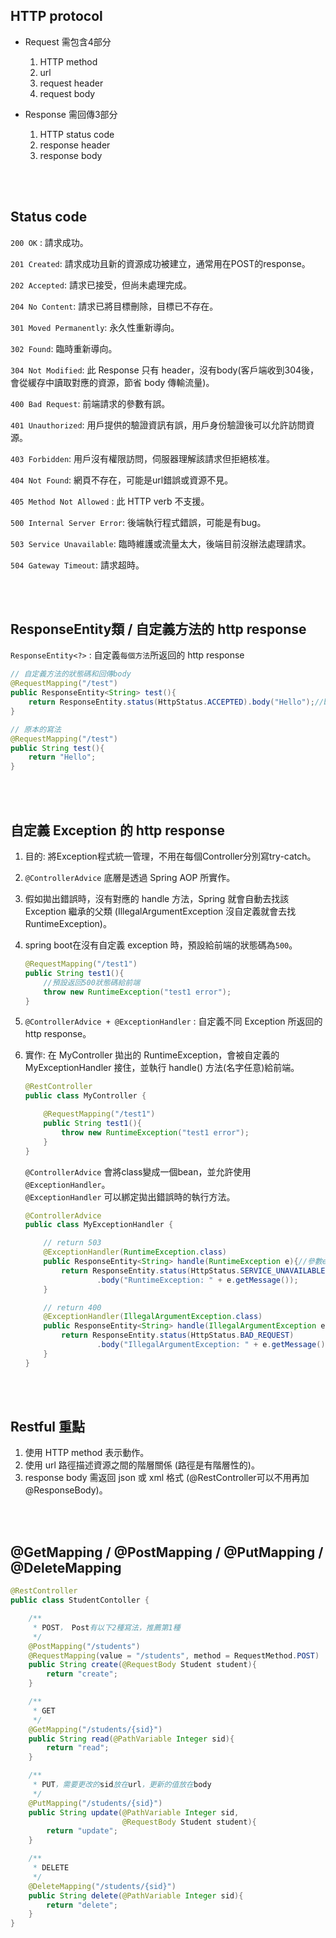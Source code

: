 ## HTTP protocol
* Request 需包含4部分
    
    1. HTTP method
    2. url
    3. request header
    4. request body

* Response 需回傳3部分

    1. HTTP status code
    2. response header
    3. response body

<br/>

<br/>

## Status code
`200 OK` : 請求成功。

`201 Created`: 請求成功且新的資源成功被建立，通常用在POST的response。  

`202 Accepted`: 請求已接受，但尚未處理完成。

`204 No Content`: 請求已將目標刪除，目標已不存在。

`301 Moved Permanently`: 永久性重新導向。  

`302 Found`: 臨時重新導向。

`304 Not Modified`: 此 Response 只有 header，沒有body(客戶端收到304後，會從緩存中讀取對應的資源，節省 body 傳輸流量)。

`400 Bad Request`: 前端請求的參數有誤。

`401 Unauthorized`: 用戶提供的驗證資訊有誤，用戶身份驗證後可以允許訪問資源。

`403 Forbidden`: 用戶沒有權限訪問，伺服器理解該請求但拒絕核准。

`404 Not Found`: 網頁不存在，可能是url錯誤或資源不見。

`405 Method Not Allowed` : 此 HTTP verb 不支援。

`500 Internal Server Error`: 後端執行程式錯誤，可能是有bug。

`503 Service Unavailable`: 臨時維護或流量太大，後端目前沒辦法處理請求。

`504 Gateway Timeout`: 請求超時。


<br/>

<br/>

## ResponseEntity類 / 自定義方法的 http response
`ResponseEntity<?>` : 自定義`每個方法`所返回的 http response
```java
// 自定義方法的狀態碼和回傳body
@RequestMapping("/test")
public ResponseEntity<String> test(){
    return ResponseEntity.status(HttpStatus.ACCEPTED).body("Hello");//body內的類型，必須為ResponseEntity泛型的類型
}
```
```java
// 原本的寫法
@RequestMapping("/test")
public String test(){
    return "Hello";
}
```

<br/>

<br/>

## 自定義 Exception 的 http response
1. 目的: 將Exception程式統一管理，不用在每個Controller分別寫try-catch。
2. `@ControllerAdvice` 底層是透過 Spring AOP 所實作。
3. 假如拋出錯誤時，沒有對應的 handle 方法，Spring 就會自動去找該 Exception 繼承的父類 (IllegalArgumentException 沒自定義就會去找 RuntimeException)。


4. spring boot在沒有自定義 exception 時，預設給前端的狀態碼為`500`。

    ```java
    @RequestMapping("/test1")
    public String test1(){
        //預設返回500狀態碼給前端
        throw new RuntimeException("test1 error");
    }
    ```


5. `@ControllerAdvice + @ExceptionHandler` : 自定義不同 Exception 所返回的 http response。


6. 實作: 在 MyController 拋出的 RuntimeException，會被自定義的 MyExceptionHandler 接住，並執行 handle() 方法(名字任意)給前端。

    ```java
    @RestController
    public class MyController {

        @RequestMapping("/test1")
        public String test1(){
            throw new RuntimeException("test1 error");
        }
    }
    ```

    `@ControllerAdvice` 會將class變成一個bean，並允許使用`@ExceptionHandler`。  
    `@ExceptionHandler` 可以綁定拋出錯誤時的執行方法。
    
    ```java
    @ControllerAdvice
    public class MyExceptionHandler {

        // return 503
        @ExceptionHandler(RuntimeException.class)
        public ResponseEntity<String> handle(RuntimeException e){//參數e的類型必須和@ExceptionHandler()裡面的參數類型相同
            return ResponseEntity.status(HttpStatus.SERVICE_UNAVAILABLE)
                    .body("RuntimeException: " + e.getMessage());
        }

        // return 400
        @ExceptionHandler(IllegalArgumentException.class)
        public ResponseEntity<String> handle(IllegalArgumentException e){
            return ResponseEntity.status(HttpStatus.BAD_REQUEST)
                    .body("IllegalArgumentException: " + e.getMessage());
        }
    }
    ```

<br/>

<br/>

## Restful 重點
1. 使用 HTTP method 表示動作。
2. 使用 url 路徑描述資源之間的階層關係 (路徑是有階層性的)。
3. response body 需返回 json 或 xml 格式 (@RestController可以不用再加@ResponseBody)。

<br/>

<br/>

## @GetMapping / @PostMapping / @PutMapping / @DeleteMapping
```java
@RestController
public class StudentContoller {

    /**
     * POST， Post有以下2種寫法，推薦第1種
     */
    @PostMapping("/students")
    @RequestMapping(value = "/students", method = RequestMethod.POST)
    public String create(@RequestBody Student student){
        return "create";
    }

    /**
     * GET
     */
    @GetMapping("/students/{sid}")
    public String read(@PathVariable Integer sid){
        return "read";
    }

    /**
     * PUT，需要更改的sid放在url，更新的值放在body
     */
    @PutMapping("/students/{sid}")
    public String update(@PathVariable Integer sid,
                         @RequestBody Student student){
        return "update";
    }

    /**
     * DELETE
     */
    @DeleteMapping("/students/{sid}")
    public String delete(@PathVariable Integer sid){
        return "delete";
    }
}
```